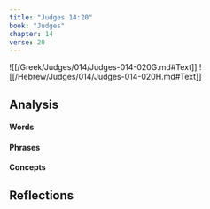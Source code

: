 ```yaml
---
title: "Judges 14:20"
book: "Judges"
chapter: 14
verse: 20
---
```

![[/Greek/Judges/014/Judges-014-020G.md#Text]]
![[/Hebrew/Judges/014/Judges-014-020H.md#Text]]

## Analysis

#### Words

#### Phrases

#### Concepts

## Reflections
